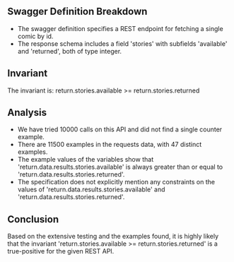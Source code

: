 ## Swagger Definition Breakdown
- The swagger definition specifies a REST endpoint for fetching a single comic by id.
- The response schema includes a field 'stories' with subfields 'available' and 'returned', both of type integer.

## Invariant
The invariant is: return.stories.available >= return.stories.returned

## Analysis
- We have tried 10000 calls on this API and did not find a single counter example.
- There are 11500 examples in the requests data, with 47 distinct examples.
- The example values of the variables show that 'return.data.results.stories.available' is always greater than or equal to 'return.data.results.stories.returned'.
- The specification does not explicitly mention any constraints on the values of 'return.data.results.stories.available' and 'return.data.results.stories.returned'.

## Conclusion
Based on the extensive testing and the examples found, it is highly likely that the invariant 'return.stories.available >= return.stories.returned' is a true-positive for the given REST API.

